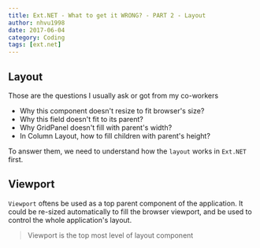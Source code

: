 ```yaml
---
title: Ext.NET - What to get it WRONG? - PART 2 - Layout
author: nhvu1998
date: 2017-06-04
category: Coding
tags: [ext.net]
---
```


## Layout

Those are the questions I usually ask or got from my co-workers

* Why this component doesn't resize to fit browser's size?
* Why this field doesn't fit to its parent?
* Why GridPanel doesn't fill with parent's width?
* In Column Layout, how to fill children with parent's height?

To answer them, we need to understand how the `layout` works in `Ext.NET` first.

## Viewport

`Viewport` oftens be used as a top parent component of the application. It could be re-sized automatically to fill the browser viewport, and be used to control the whole application's layout.

> Viewport is the top most level of layout component
